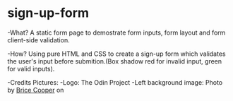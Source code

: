 # sign-up-form

-What?
A static form page to demostrate form inputs, form layout and form client-side validation.

-How?
Using pure HTML and CSS to create a sign-up form which validates the user's
input before submition.(Box shadow red for invalid input, green for valid inputs).

-Credits
Pictures:
    -Logo: The Odin Project
    -Left background image: Photo by <a href="https://unsplash.com/@brice_cooper18?utm_content=creditCopyText&utm_medium=referral&utm_source=unsplash">Brice Cooper</a> on <a href="https://unsplash.com/photos/a-forest-filled-with-lots-of-tall-trees-6VJPVms4kmk?utm_content=creditCopyText&utm_medium=referral&utm_source=unsplash">
